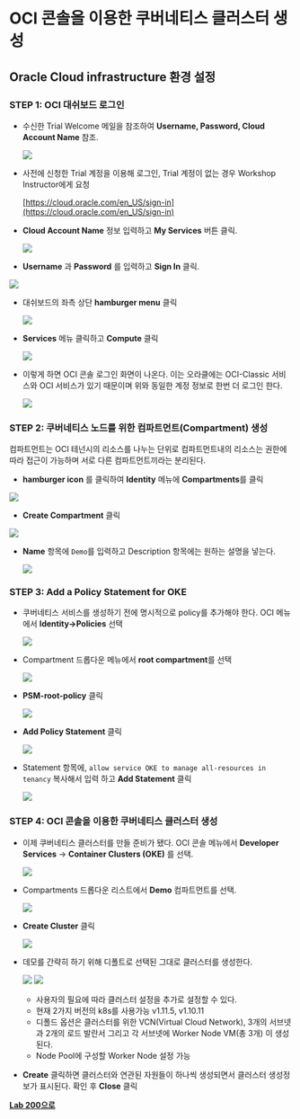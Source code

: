 # OCI 콘솔을 이용한 쿠버네티스 클러스터 생성

## Oracle Cloud infrastructure 환경 설정

### **STEP 1**: OCI 대쉬보드 로그인

- 수신한 Trial Welcome 메일을 참조하여 **Username, Password, Cloud Account Name** 참조.

  ![](images/200/0.1.png)

- 사전에 신청한 Trial 계정을 이용해 로그인, Trial 계정이 없는 경우 Workshop Instructor에게 요청

    [https://cloud.oracle.com/en_US/sign-in](https://cloud.oracle.com/en_US/sign-in)

- **Cloud Account Name** 정보 입력하고 **My Services** 버튼 클릭. 

  ![](images/200/1.png)

-  **Username** 과  **Password** 를 입력하고 **Sign In** 클릭. 

  ![](images/200/2.png)


- 대쉬보드의 좌측 상단 **hamburger menu** 클릭

  ![](images/200/3.png)

- **Services** 메뉴 클릭하고 **Compute** 클릭

  ![](images/200/4.png)

- 이렇게 하면 OCI 콘솔 로그인 화면이 나온다. 이는 오라클에는 OCI-Classic 서비스와 OCI 서비스가 있기 때문이며 위와 동일한 계정 정보로 한번 더 로그인 한다. 

  ![](images/200/5.png)

### **STEP 2**: 쿠버네티스 노드를 위한 컴파트먼트(Compartment) 생성

 컴파트먼트는 OCI 테넌시의 리소스를 나누는 단위로 컴파트먼트내의 리소스는 권한에 따라 접근이 가능하며 서로 다른 컴파트먼트끼라는 분리된다. 

-  **hamburger icon** 를 클릭하여 **Identity** 메뉴에  **Compartments**를 클릭

  ![](images/200/LabGuide200-c32a35b9.png)

  -  **Create Compartment** 클릭

   ![](images/200/7.png)

  - **Name** 항목에 `Demo`를 입력하고 Description 항목에는 원하는 설명을 넣는다.  

    ![](images/LabGuide200-2b3b6b30.png)

### **STEP 3**: Add a Policy Statement for OKE

  - 쿠버네티스 서비스를 생성하기 전에 명시적으로 policy를 추가해야 한다. OCI 메뉴에서 **Identity->Policies** 선택

    ![](images/200/LabGuide200-13c980fa.png)

  - Compartment 드롭다운 메뉴에서 **root compartment**를 선택

    ![](images/200/LabGuide200-a321171a.png)

  -  **PSM-root-policy** 클릭
  
     ![](images/200/LabGuide200-e67b7705.png)

  - **Add Policy Statement** 클릭

    ![](images/200/LabGuide200-3d4a7471.png)

  - Statement 항목에, `allow service OKE to manage all-resources in tenancy` 복사해서 입력 하고 **Add Statement** 클릭

    ![](images/200/LabGuide200-bd5bcbd1.png)


### **STEP 4**: OCI 콘솔을 이용한 쿠버네티스 클러스터 생성

  - 이제 쿠버네티스 클러스터를 만들 준비가 됐다. OCI 콘솔 메뉴에서 **Developer Services** -> **Container Clusters (OKE)** 를 선택.

    ![](images/200/LabGuide200-5c0a2b4c.png)

  - Compartments 드롭다운 리스트에서 **Demo** 컴파트먼트를 선택.

    ![](images/200/LabGuide200-4071818d.png)

  - **Create Cluster** 클릭

    ![](images/200/LabGuide200-2e2ab7ca.png)

  - 데모를 간략히 하기 위해 디폴트로 선택된 그대로 클러스터를 생성한다. 

    ![](images/LabGuide200-createOKE.png)
    ![](images/LabGuide200-11191333.png)        
    
    - 사용자의 필요에 따라 클러스터 설정을 추가로 설정할 수 있다.
    - 현재 2가지 버전의 k8s를 사용가능 v1.11.5, v1.10.11
    - 디폴드 옵션은 클러스터를 위한 VCN(Virtual Cloud Network), 3개의 서브넷과 2개의 로드 발란서 그리고 각 서브넷에 Worker Node VM(총 3개) 이 생성된다. 
    - Node Pool에 구성할 Worker Node 설정 가능    

  - **Create** 클릭하면 클러스터와 연관된 자원들이 하나씩 생성되면서 클러스터 생성정보가 표시된다. 확인 후 **Close** 클릭

**[Lab 200으로](LabGuide200.md)**


